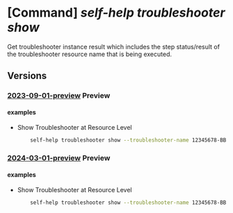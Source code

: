 # [Command] _self-help troubleshooter show_

Get troubleshooter instance result which includes the step status/result of the troubleshooter resource name that is being executed.

## Versions

### [2023-09-01-preview](/Resources/mgmt-plane/L3tzY29wZX0vcHJvdmlkZXJzL21pY3Jvc29mdC5oZWxwL3Ryb3VibGVzaG9vdGVycy97fQ==/2023-09-01-preview.xml) **Preview**

<!-- mgmt-plane /{scope}/providers/microsoft.help/troubleshooters/{} 2023-09-01-preview -->

#### examples

- Show Troubleshooter at Resource Level
    ```bash
        self-help troubleshooter show --troubleshooter-name 12345678-BBBb-cCCCC-0000-123456789012 --scope 'subscriptions/00000000-0000-0000-0000-000000000000/resourceGroups/myresourceGroup/providers/Microsoft.KeyVault/vaults/test-keyvault-non-read'
    ```

### [2024-03-01-preview](/Resources/mgmt-plane/L3tzY29wZX0vcHJvdmlkZXJzL21pY3Jvc29mdC5oZWxwL3Ryb3VibGVzaG9vdGVycy97fQ==/2024-03-01-preview.xml) **Preview**

<!-- mgmt-plane /{scope}/providers/microsoft.help/troubleshooters/{} 2024-03-01-preview -->

#### examples

- Show Troubleshooter at Resource Level
    ```bash
        self-help troubleshooter show --troubleshooter-name 12345678-BBBb-cCCCC-0000-123456789012 --scope 'subscriptions/00000000-0000-0000-0000-000000000000/resourceGroups/myresourceGroup/providers/Microsoft.KeyVault/vaults/test-keyvault-non-read'
    ```
